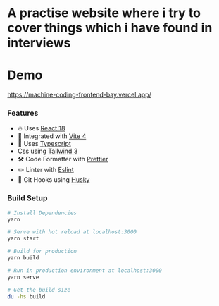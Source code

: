 # A practise website where i try to cover things which i have found in interviews

# Demo
https://machine-coding-frontend-bay.vercel.app/

### Features

- 🔥 Uses [React 18](https://reactjs.org/)
- 🎨 Integrated with [Vite 4](https://vitejs.dev/)
- 🎉 Uses [Typescript](https://www.typescriptlang.org/)
-  Css using [Tailwind 3](https://tailwindcss.com/)
- 🛠 Code Formatter with [Prettier](https://prettier.io)
-  ✏️ Linter with [Eslint](https://eslint.org/docs/latest/use/getting-started)
- 🦊 Git Hooks using [Husky](https://typicode.github.io/husky/)

### Build Setup

```bash
# Install Dependencies
yarn

# Serve with hot reload at localhost:3000
yarn start

# Build for production
yarn build

# Run in production environment at localhost:3000
yarn serve

# Get the build size
du -hs build
  
```
